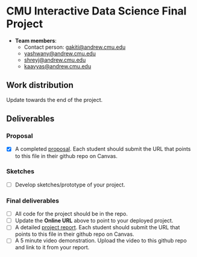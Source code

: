 # CMU Interactive Data Science Final Project

* **Team members**:
  * Contact person: gakiti@andrew.cmu.edu
  * yashwany@andrew.cmu.edu
  * shreyj@andrew.cmu.edu
  * kaavyas@andrew.cmu.edu

## Work distribution

Update towards the end of the project.

## Deliverables

### Proposal

- [x] A completed [proposal](Proposal.md). Each student should submit the URL that points to this file in their github repo on Canvas.

### Sketches

- [ ] Develop sketches/prototype of your project.

### Final deliverables

- [ ] All code for the project should be in the repo.
- [ ] Update the **Online URL** above to point to your deployed project.
- [ ] A detailed [project report](Report.md).  Each student should submit the URL that points to this file in their github repo on Canvas.
- [ ] A 5 minute video demonstration.  Upload the video to this github repo and link to it from your report.
